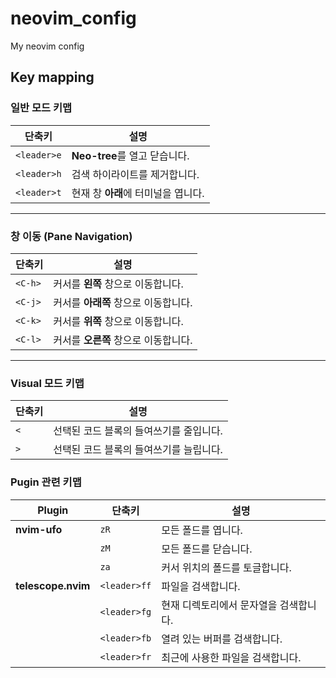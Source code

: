 # neovim_config
My neovim config

## Key mapping
### 일반 모드 키맵

| 단축키             | 설명                               |
| ----------------- | ---------------------------------- |
| `<leader>e`       | **Neo-tree**를 열고 닫습니다.          |
| `<leader>h`       | 검색 하이라이트를 제거합니다.      |
| `<leader>t`       | 현재 창 **아래**에 터미널을 엽니다. |

---

### 창 이동 (Pane Navigation)

| 단축키             | 설명              |
| ----------------- | ----------------- |
| `<C-h>`           | 커서를 **왼쪽** 창으로 이동합니다. |
| `<C-j>`           | 커서를 **아래쪽** 창으로 이동합니다. |
| `<C-k>`           | 커서를 **위쪽** 창으로 이동합니다. |
| `<C-l>`           | 커서를 **오른쪽** 창으로 이동합니다. |

---

### Visual 모드 키맵

| 단축키             | 설명                            |
| ----------------- | ------------------------------- |
| `<`               | 선택된 코드 블록의 들여쓰기를 줄입니다. |
| `>`               | 선택된 코드 블록의 들여쓰기를 늘립니다. |

### Pugin 관련 키맵

|Plugin|단축키| 설명 |
|----------|-----------|-------|
| **nvim-ufo** | `zR`              | 모든 폴드를 엽니다.                           |
|                     | `zM`              | 모든 폴드를 닫습니다.                         |
|                     | `za`              | 커서 위치의 폴드를 토글합니다.              |
| **telescope.nvim** | `<leader>ff`      | 파일을 검색합니다.                          |
|                     | `<leader>fg`      | 현재 디렉토리에서 문자열을 검색합니다.     |
|                     | `<leader>fb`      | 열려 있는 버퍼를 검색합니다.                |
|                     | `<leader>fr`      | 최근에 사용한 파일을 검색합니다.           |
